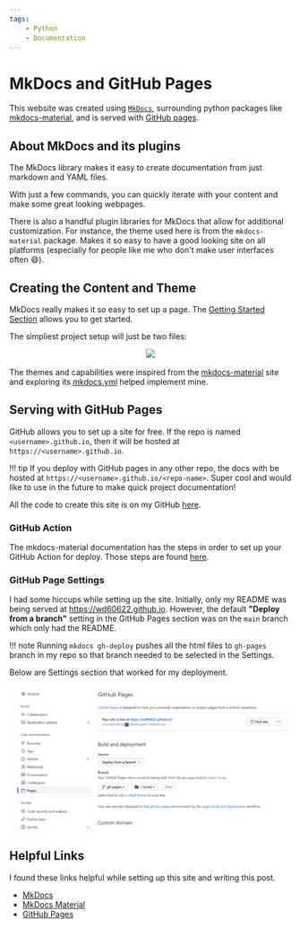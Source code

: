 ```yaml
---
tags: 
    - Python
    - Documentation
---
```


# MkDocs and GitHub Pages

This website was created using [`MkDocs`](https://www.mkdocs.org/), surrounding python packages like [mkdocs-material](https://squidfunk.github.io/mkdocs-material/), and is served with [GitHub pages](https://pages.github.com/). 

## About MkDocs and its plugins

The MkDocs library makes it easy to create documentation from just markdown and YAML files.

With just a few commands, you can quickly iterate with your content and make some great looking webpages.

There is also a handful plugin libraries for MkDocs that allow for additional customization. For instance, the theme used here is from the `mkdocs-material` package. Makes it so easy to have a good looking site on all platforms (especially for people like me who don't make user interfaces often :smile:).

## Creating the Content and Theme

MkDocs really makes it so easy to set up a page. The [Getting Started Section](https://www.mkdocs.org/getting-started/) allows you to get started.

The simpliest project setup will just be two files: 

<p align="center">
<img src=https://www.mkdocs.org/img/initial-layout.png />
</p>

The themes and capabilities were inspired from the [mkdocs-material](https://squidfunk.github.io/mkdocs-material/) site and exploring its [mkdocs.yml](https://github.com/squidfunk/mkdocs-material/blob/master/mkdocs.yml) helped implement mine.

## Serving with GitHub Pages

GitHub allows you to set up a site for free. If the repo is named `<username>.github.io`, then it will be hosted at `https://<username>.github.io`. 

!!! tip 
    If you deploy with GitHub pages in any other repo, the docs with be hosted at `https://<username>.github.io/<repo-name>`. Super cool and would like to use in the future to make quick project documentation!

All the code to create this site is on my GitHub [here](https://github.com/wd60622/wd60622.github.io).

### GitHub Action

The mkdocs-material documentation has the steps in order to set up your GitHub Action for deploy. Those steps are found [here](https://squidfunk.github.io/mkdocs-material/publishing-your-site/).

### GitHub Page Settings

I had some hiccups while setting up the site. Initially, only my README was being served at <a href="https://wd60622.github.io">https://wd60622.github.io</a>. However, the default **"Deploy from a branch"** setting in the GitHub Pages section was on the `main` branch which only had the README. 

!!! note
    Running `mkdocs gh-deploy` pushes all the html files to `gh-pages` branch in my repo so that branch needed to be selected in the Settings.

Below are Settings section that worked for my deployment.

![GitHub Page Setting](../images/gh-pages-settings.PNG)

## Helpful Links

I found these links helpful while setting up this site and writing this post.

- [MkDocs](https://www.mkdocs.org/)
- [MkDocs Material](https://squidfunk.github.io/mkdocs-material/getting-started/)
- [GitHub Pages](https://pages.github.com/)